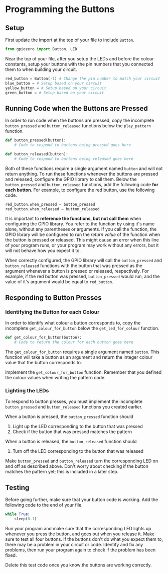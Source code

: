 # Programming the Buttons

## Setup

First update the import at the top of your file to include `Button`.

```py
from gpiozero import Button, LED
```

Near the top of your file, after you setup the LEDs and before the colour constants, setup your buttons with the pin numbers that you connected them to when building your circuit.

```py
red_button = Button(-1) # Change the pin number to match your circuit
blue_button = # Setup based on your circuit
yellow_button = # Setup based on your circuit
green_button = # Setup based on your circuit
```

## Running Code when the Buttons are Pressed

In order to run code when the buttons are pressed, copy the incomplete `button_pressed` and `button_released` functions below the `play_pattern` function.

```py
def button_pressed(button):
    # Code to respond to buttons being pressed goes here
```

```py
def button_released(button):
    # Code to respond to buttons being released goes here
```

Both of these functions require a single argument named `button` and will not return anything. To run these functions whenever the buttons are pressed and released, configure the GPIO library to call them. Below the `button_pressed` and `button_released` functions, add the following code **for each button**. For example, to configure the red button, use the following code.

```py
red_button.when_pressed = button_pressed
red_button.when_released = button_released
```

It is important to **reference the functions, but not call them** when configuring the GPIO library. You refer to the function by using it's name alone, without any parentheses or arguments. If you call the function, the GPIO library will be configured to run the _return value_ of the function when the button is pressed or released. This might cause an error when this line of your program runs, or your program may work without any errors, but it will not behave how you expect it to.

When correctly configured, the GPIO library will call the `button_pressed` and `button_released` functions with the button that was pressed as the argument whenever a button is pressed or released, respectively. For example, if the red button was pressed, `button_pressed` would run, and the value of it's argument would be equal to `red_button`.

## Responding to Button Presses

### Identifying the Button for each Colour

In order to identify what colour a button corresponds to, copy the incomplete `get_colour_for_button` below the `get_led_for_colour` function.

```py
def get_colour_for_button(button):
    # Code to return the colour for each button goes here
```

The `get_colour_for_button` requires a single argument named `button`. This function will take a button as an argument and return the integer colour value that the button corresponds to.

Implement the `get_colour_for_button` function. Remember that you defined the colour values when writing the pattern code.

### Lighting the LEDs

To respond to button presses, you must implement the incomplete `button_pressed` and `button_released` functions you created earlier.

When a button is pressed, the `button_pressed` function should

1. Light up the LED corresponding to the button that was pressed
2. Check if the button that was pressed matches the pattern

When a button is released, the `button_released` function should

1. Turn off the LED corresponding to the button that was released

Make `button_pressed` and `button_released` turn the corresponding LED on and off as described above. Don't worry about checking if the button matches the pattern yet; this is included in a later step.

## Testing

Before going further, make sure that your button code is working. Add the following code to the end of your file.

```py
while True:
    sleep(0.1)
```

Run your program and make sure that the corresponding LED lights up whenever you press the button, and goes out when you release it. Make sure to test all four buttons. If the buttons don't do what you expect them to, there may be a problem in your circuit or code. Identify and fix any problems, then run your program again to check if the problem has been fixed.

Delete this test code once you know the buttons are working correctly.